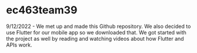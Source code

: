 # ec463team39

9/12/2022 - We met up and made this Github repository. We also decided to use Flutter for our mobile app so we downloaded that. We got started with the project as well by reading and watching videos about how Flutter and APIs work.
